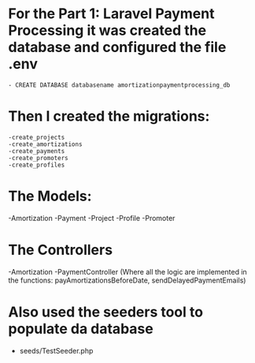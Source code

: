 # For the Part 1: Laravel Payment Processing it was created the database and  configured the file .env  
    - CREATE DATABASE databasename amortizationpaymentprocessing_db

# Then I created the migrations:
    -create_projects
    -create_amortizations
    -create_payments
    -create_promoters
    -create_profiles

 #  The Models:
  -Amortization
  -Payment
  -Project
  -Profile
  -Promoter 

  # The Controllers
  -Amortization
  -PaymentController (Where all the logic are implemented in the functions: payAmortizationsBeforeDate, sendDelayedPaymentEmails)

  # Also used the seeders tool to populate da database
  - seeds/TestSeeder.php

